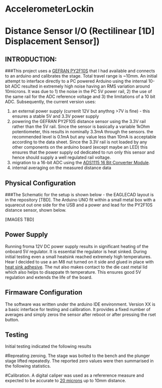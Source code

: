 # AccelerometerLockin
# Distance Sensor I/O (Rectilinear [1D] Displacement Sensor])
## INTRODUCTION:
###This project uses a [GEFRAN PY2F10S](https://www.gefran.com/en/in/products/73-py2-touch-version-with-ball-tip) that I had available and connects to an arduino and calibrates the stage.  Total travel range is ~10mm.  An initial attempt to interface directly to a PC powered Arduino using the internal 10-bit ADC resulted in extremely high noise having an RMS variation around 10microns.  It was due to 1) the noise in the PC 5V power rail, 2) the use of the same rail for the ADC reference voltage and 3) the limitations of a 10 bit ADC.  Subsequently, the current version uses:
1) an external power supply (currenlt 12V but anythng >7V is fine)  - this ensures a stable 5V and 3.3V power supply
2) powering the GEFRAN PY2F10S distance sensor using the 3.3V rail rather than the 5V rail.  Since the sensor is basically a variable 1kOhm potentiometer, this results in nominally 3.3mA through the sensors.  the recommended level is 0.1mA but any value less than 10mA is acceptable according to the data sheet.  Since the 3.3V rail is not loaded by any other components on the arduino board (except maybe an LED) this ensures that the power supply od dedicated to run only this sensor and hence should supply a well regulated rail voltage.
3) migration to a 16-bit ADC using the [ADS1115 16 Bit Converter Module](https://www.adafruit.com/product/1085).
4) internal averaging on the measured distance data

## Physical Configuration
###The Schematic for the setup is shown below - the EAGLECAD layout is in the repository [TBD].
The Arduino UNO fit within a small metal box with a squarecut out one side for the USB and a power and lead for the PY2F10S distance sensor, shown below.

[IMAGES TBD]

## Power Supply
Running froma  12V DC power supply results in significant heating of the onboard 5V regulator.  It is essential the regulator is heat sinked.  During initial testing even a small heatsink reached extremely high temperatures.  Hear I decided to use a an M8 nut turned on it side and glued in place with [heat sink adhesive](https://www.jaycar.com.au/adhesive-heatsink-compound-5g-tube/p/NM2014).  The nut also makes contact to the die cast metal lid which also helps to disappate th temperature.  This ensures good 5V regulation and extends the life of the board.

## Firmaware Configuration
The software was written under the arduino IDE environment. 
Version XX is a basic interface for testing and calibration.  It provides a fixed number of averages and simply zeros the sensor after reboot or after pressing the rset button.
## Testing
Initial testing indicated the following results

#Repreating zeroing.
The stage was bolted to the bench and the plunger stage lifted repeatedly.  The reported zero values were then summarised in the following statistics.

#Calibration.
A digital caliper was used as a refererence measure and expected to be accurate to [20 microns](https://www.jaycar.com.au/medias/sys_master/images/9318637535262/TD2082-manualMain.pdf) up to 10mm distance.  

